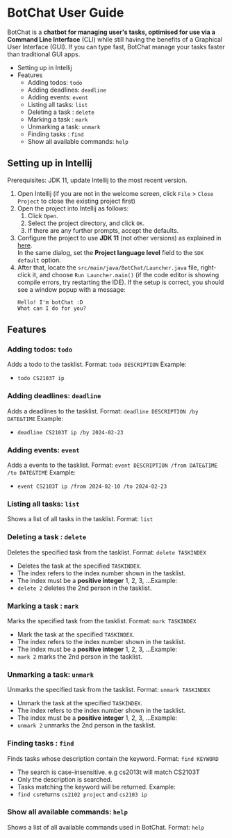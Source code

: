 # BotChat User Guide

BotChat is a **chatbot for managing user's tasks, optimised for use via a Command Line Interface** (CLI) while still having the benefits of a Graphical User Interface (GUI). If you can type fast, BotChat manage your tasks faster than traditional GUI apps.

- Setting up in Intellij
- Features
  - Adding todos: `todo`
  - Adding deadlines: `deadline`
  - Adding events: `event`
  - Listing all tasks: `list`
  - Deleting a task : `delete`
  - Marking a task : `mark`
  - Unmarking a task: `unmark`
  - Finding tasks : `find`
  - Show all available commands: `help`

## Setting up in Intellij

Prerequisites: JDK 11, update Intellij to the most recent version.

1. Open Intellij (if you are not in the welcome screen, click `File` > `Close Project` to close the existing project first)
1. Open the project into Intellij as follows:
   1. Click `Open`.
   1. Select the project directory, and click `OK`.
   1. If there are any further prompts, accept the defaults.
1. Configure the project to use **JDK 11** (not other versions) as explained in [here](https://www.jetbrains.com/help/idea/sdk.html#set-up-jdk).<br>
   In the same dialog, set the **Project language level** field to the `SDK default` option.
3. After that, locate the `src/main/java/BotChat/Launcher.java` file, right-click it, and choose `Run Launcher.main()` (if the code editor is showing compile errors, try restarting the IDE). If the setup is correct, you should see a window popup with a message:
   ```
   Hello! I'm botChat :D
   What can I do for you?
   ```
   
## Features

### Adding todos: `todo`

Adds a todo to the tasklist.
Format: `todo DESCRIPTION`
Example:
- `todo CS2103T ip`

### Adding deadlines: `deadline`

Adds a deadlines to the tasklist.
Format: `deadline DESCRIPTION /by DATE&TIME`
Example:
- `deadline CS2103T ip /by 2024-02-23`

### Adding events: `event`

Adds a events to the tasklist.
Format: `event DESCRIPTION /from DATE&TIME /to DATE&TIME`
Example:
- `event CS2103T ip /from 2024-02-10 /to 2024-02-23`

### Listing all tasks: `list`

Shows a list of all tasks in the tasklist.
Format: `list`

### Deleting a task : `delete`

Deletes the specified task from the tasklist.
Format: `delete TASKINDEX`
- Deletes the task at the specified `TASKINDEX`.
- The index refers to the index number shown in the tasklist.
- The index must be a **positive integer** 1, 2, 3, …​
Example:
- `delete 2` deletes the 2nd person in the tasklist.

### Marking a task : `mark`

Marks the specified task from the tasklist.
Format: `mark TASKINDEX`
- Mark the task at the specified `TASKINDEX`.
- The index refers to the index number shown in the tasklist.
- The index must be a **positive integer** 1, 2, 3, …​
Example:
- `mark 2` marks the 2nd person in the tasklist.

### Unmarking a task: `unmark`

Unmarks the specified task from the tasklist.
Format: `unmark TASKINDEX`
- Unmark the task at the specified `TASKINDEX`.
- The index refers to the index number shown in the tasklist.
- The index must be a **positive integer** 1, 2, 3, …​
Example:
- `unmark 2` unmarks the 2nd person in the tasklist.

### Finding tasks : `find`

Finds tasks whose description contain the keyword.
Format: `find KEYWORD`
- The search is case-insensitive. e.g cs2013t will match CS2103T
- Only the description is searched.
- Tasks matching the keyword will be returned.
Example:
- `find cs`returns `cs2102 project` and `cs2103 ip`

### Show all available commands: `help`

Shows a list of all available commands used in BotChat.
Format: `help`
